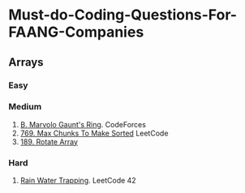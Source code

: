 # Must-do-Coding-Questions-For-FAANG-Companies


## Arrays

### Easy

### Medium 

1. [B. Marvolo Gaunt's Ring](https://codeforces.com/problemset/problem/855/B).  CodeForces
2. [769. Max Chunks To Make Sorted](https://leetcode.com/problems/max-chunks-to-make-sorted/) LeetCode
3. [189. Rotate Array](https://leetcode.com/problems/rotate-array/)

### Hard

1. [Rain Water Trapping](https://leetcode.com/problems/trapping-rain-water/). LeetCode 42
